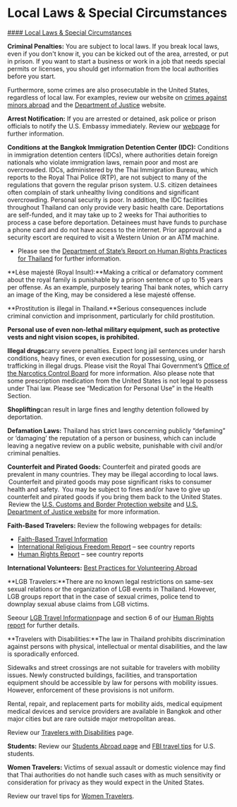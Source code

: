 # Local Laws & Special Circumstances

[#### Local Laws & Special Circumstances](javascript:void(0); "Local Laws & Special Circumstances")

**Criminal Penalties:** You are subject to local laws. If you break local laws, even if you don't know it, you can be kicked out of the area, arrested, or put in prison. If you want to start a business or work in a job that needs special permits or licenses, you should get information from the local authorities before you start.

Furthermore, some crimes are also prosecutable in the United States, regardless of local law. For examples, review our website on [crimes against minors abroad](https://travel.state.gov/content/travel/en/international-travel/emergencies/arrest-detention/crimes-against-minors.html) and the [Department of Justice](https://www.justice.gov/archives/jm/criminal-resource-manual-1617-extraterritorial-criminal-jurisdiction-18-usc-112-878-970-1116) website.

**Arrest Notification:** If you are arrested or detained, ask police or prison officials to notify the U.S. Embassy immediately. Review our [webpage](http://travel.state.gov/content/passports/english/emergencies/arrest.html) for further information.

**Conditions at the Bangkok Immigration Detention Center (IDC):** Conditions in immigration detention centers (IDCs), where authorities detain foreign nationals who violate immigration laws, remain poor and most are overcrowded. IDCs, administered by the Thai Immigration Bureau, which reports to the Royal Thai Police (RTP), are not subject to many of the regulations that govern the regular prison system. U.S. citizen detainees often complain of stark unhealthy living conditions and significant overcrowding. Personal security is poor. In addition, the IDC facilities throughout Thailand can only provide very basic health care. Deportations are self-funded, and it may take up to 2 weeks for Thai authorities to process a case before deportation. Detainees must have funds to purchase a phone card and do not have access to the internet. Prior approval and a security escort are required to visit a Western Union or an ATM machine.

* Please see the [Department of State’s Report on Human Rights Practices for Thailand](https://www.state.gov/wp-content/uploads/2024/02/528267_THAILAND-2023-HUMAN-RIGHTS-REPORT.pdf) for further information.

**Lèse majesté (Royal Insult):**Making a critical or defamatory comment about the royal family is punishable by a prison sentence of up to 15 years per offense. As an example, purposely tearing Thai bank notes, which carry an image of the King, may be considered a lèse majesté offense.

**Prostitution is illegal in Thailand.**Serious consequences include criminal conviction and imprisonment, particularly for child prostitution.

**Personal use of even non-lethal military equipment, such as protective vests and night vision scopes, is prohibited.**

**Illegal drugs**carry severe penalties. Expect long jail sentences under harsh conditions, heavy fines, or even execution for possessing, using, or trafficking in illegal drugs. Please visit the Royal Thai Government’s [Office of the Narcotics Control Board](https://www.oncb.go.th/) for more information. Also please note that some prescription medication from the United States is not legal to possess under Thai law. Please see “Medication for Personal Use” in the Health Section.

**Shoplifting**can result in large fines and lengthy detention followed by deportation.

**Defamation Laws:** Thailand has strict laws concerning publicly “defaming” or ‘damaging’ the reputation of a person or business, which can include leaving a negative review on a public website, punishable with civil and/or criminal penalties.

**Counterfeit and Pirated Goods:** Counterfeit and pirated goods are prevalent in many countries. They may be illegal according to local laws.  Counterfeit and pirated goods may pose significant risks to consumer health and safety.  You may be subject to fines and/or have to give up counterfeit and pirated goods if you bring them back to the United States.  Review the [U.S. Customs and Border Protection website](https://www.cbp.gov/trade/fakegoodsrealdangers#:~:text=It%20is%20illegal%20to%20purchase%20counterfeit%20goods.%20Bringing,activities%2C%20such%20as%20forced%20labor%20or%20human%20trafficking.) and [U.S. Department of Justice website](https://www.justice.gov/criminal/criminal-ccips) for more information.

**Faith-Based Travelers:** Review the following webpages for details:

* [Faith-Based Travel Information](https://travel.state.gov/content/passports/en/go/faith-based-travel.html)
* [International Religious Freedom Report](http://www.state.gov/j/drl/irf/rpt/index.htm) – see country reports
* [Human Rights Report](http://www.state.gov/j/drl/rls/hrrpt/) – see country reports

**International Volunteers:** [Best Practices for Volunteering Abroad](https://travel.state.gov/content/passports/en/go/volunteer.html)

**LGB Travelers:**There are no known legal restrictions on same-sex sexual relations or the organization of LGB events in Thailand. However, LGB groups report that in the case of sexual crimes, police tend to downplay sexual abuse claims from LGB victims.

Seeour [LGB Travel Information](https://travel.state.gov/content/travel/en/international-travel/before-you-go/travelers-with-special-considerations/lgb.html)page and section 6 of our [Human Rights report](http://www.state.gov/j/drl/rls/hrrpt/) for further details.

**Travelers with Disabilities:**The law in Thailand prohibits discrimination against persons with physical, intellectual or mental disabilities, and the law is sporadically enforced.

Sidewalks and street crossings are not suitable for travelers with mobility issues. Newly constructed buildings, facilities, and transportation equipment should be accessible by law for persons with mobility issues. However, enforcement of these provisions is not uniform.

Rental, repair, and replacement parts for mobility aids, medical equipment medical devices and service providers are available in Bangkok and other major cities but are rare outside major metropolitan areas.

Review our [Travelers with Disabilities](https://travel.state.gov/content/travel/en/international-travel/before-you-go/travelers-with-special-considerations/traveling-with-disabilties.html) page.

**Students:** Review our [Students Abroad page](https://travel.state.gov/content/travel/en/international-travel/before-you-go/travelers-with-special-considerations/students.html) and [FBI travel tips](https://ucr.fbi.gov/investigate/counterintelligence/student-brochure) for U.S. students.

**Women Travelers:** Victims of sexual assault or domestic violence may find that Thai authorities do not handle such cases with as much sensitivity or consideration for privacy as they would expect in the United States.

Review our travel tips for [Women Travelers](http://travel.state.gov/content/passports/english/go/Women.html).